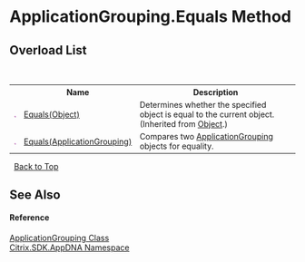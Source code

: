 # ApplicationGrouping.Equals Method 
 


## Overload List
&nbsp;<table><tr><th></th><th>Name</th><th>Description</th></tr><tr><td>![Public method](media/pubmethod.gif "Public method")</td><td><a href="http://msdn2.microsoft.com/en-us/library/bsc2ak47" target="_blank">Equals(Object)</a></td><td>
Determines whether the specified object is equal to the current object.
 (Inherited from <a href="http://msdn2.microsoft.com/en-us/library/e5kfa45b" target="_blank">Object</a>.)</td></tr><tr><td>![Public method](media/pubmethod.gif "Public method")</td><td><a href="M_Citrix_SDK_AppDNA_ApplicationGrouping_Equals">Equals(ApplicationGrouping)</a></td><td>
Compares two <a href="T_Citrix_SDK_AppDNA_ApplicationGrouping">ApplicationGrouping</a> objects for equality.</td></tr></table>&nbsp;
<a href="#applicationgrouping.equals-method">Back to Top</a>

## See Also


#### Reference
<a href="T_Citrix_SDK_AppDNA_ApplicationGrouping">ApplicationGrouping Class</a><br /><a href="N_Citrix_SDK_AppDNA">Citrix.SDK.AppDNA Namespace</a><br />